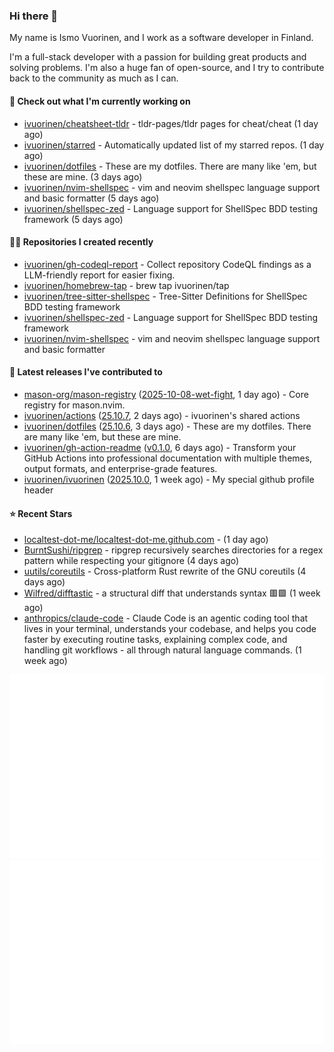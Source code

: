 
### Hi there 👋

My name is Ismo Vuorinen, and I work as a software developer in Finland.

I'm a full-stack developer with a passion for building great products and solving problems.
I'm also a huge fan of open-source, and I try to contribute back to the community as much as I can.

#### 👷 Check out what I'm currently working on

- [ivuorinen/cheatsheet-tldr](https://github.com/ivuorinen/cheatsheet-tldr) - tldr-pages/tldr pages for cheat/cheat (1 day ago)
- [ivuorinen/starred](https://github.com/ivuorinen/starred) - Automatically updated list of my starred repos. (1 day ago)
- [ivuorinen/dotfiles](https://github.com/ivuorinen/dotfiles) - These are my dotfiles. There are many like &#39;em, but these are mine. (3 days ago)
- [ivuorinen/nvim-shellspec](https://github.com/ivuorinen/nvim-shellspec) - vim and neovim shellspec language support and basic formatter (5 days ago)
- [ivuorinen/shellspec-zed](https://github.com/ivuorinen/shellspec-zed) - Language support for ShellSpec BDD testing framework (5 days ago)

#### 👨‍💻 Repositories I created recently

- [ivuorinen/gh-codeql-report](https://github.com/ivuorinen/gh-codeql-report) - Collect repository CodeQL findings as a LLM-friendly report for easier fixing.
- [ivuorinen/homebrew-tap](https://github.com/ivuorinen/homebrew-tap) - brew tap ivuorinen/tap
- [ivuorinen/tree-sitter-shellspec](https://github.com/ivuorinen/tree-sitter-shellspec) - Tree-Sitter Definitions for ShellSpec BDD testing framework
- [ivuorinen/shellspec-zed](https://github.com/ivuorinen/shellspec-zed) - Language support for ShellSpec BDD testing framework
- [ivuorinen/nvim-shellspec](https://github.com/ivuorinen/nvim-shellspec) - vim and neovim shellspec language support and basic formatter

#### 🚀 Latest releases I've contributed to

- [mason-org/mason-registry](https://github.com/mason-org/mason-registry) ([2025-10-08-wet-fight](https://github.com/mason-org/mason-registry/releases/tag/2025-10-08-wet-fight), 1 day ago) - Core registry for mason.nvim.
- [ivuorinen/actions](https://github.com/ivuorinen/actions) ([25.10.7](https://github.com/ivuorinen/actions/releases/tag/25.10.7), 2 days ago) - ivuorinen&#39;s shared actions
- [ivuorinen/dotfiles](https://github.com/ivuorinen/dotfiles) ([25.10.6](https://github.com/ivuorinen/dotfiles/releases/tag/25.10.6), 3 days ago) - These are my dotfiles. There are many like &#39;em, but these are mine.
- [ivuorinen/gh-action-readme](https://github.com/ivuorinen/gh-action-readme) ([v0.1.0](https://github.com/ivuorinen/gh-action-readme/releases/tag/v0.1.0), 6 days ago) - Transform your GitHub Actions into professional documentation with multiple themes, output formats, and enterprise-grade features.
- [ivuorinen/ivuorinen](https://github.com/ivuorinen/ivuorinen) ([2025.10.0](https://github.com/ivuorinen/ivuorinen/releases/tag/2025.10.0), 1 week ago) - My special github profile header

#### ⭐ Recent Stars

- [localtest-dot-me/localtest-dot-me.github.com](https://github.com/localtest-dot-me/localtest-dot-me.github.com) -  (1 day ago)
- [BurntSushi/ripgrep](https://github.com/BurntSushi/ripgrep) - ripgrep recursively searches directories for a regex pattern while respecting your gitignore (4 days ago)
- [uutils/coreutils](https://github.com/uutils/coreutils) - Cross-platform Rust rewrite of the GNU coreutils (4 days ago)
- [Wilfred/difftastic](https://github.com/Wilfred/difftastic) - a structural diff that understands syntax 🟥🟩 (1 week ago)
- [anthropics/claude-code](https://github.com/anthropics/claude-code) - Claude Code is an agentic coding tool that lives in your terminal, understands your codebase, and helps you code faster by executing routine tasks, explaining complex code, and handling git workflows - all through natural language commands. (1 week ago)



<picture>
  <source srcset="https://raw.githubusercontent.com/ivuorinen/github-stats/master/generated/overview.svg#gh-dark-mode-only" media="(prefers-color-scheme: dark)" />
  <img src="https://raw.githubusercontent.com/ivuorinen/github-stats/master/generated/overview.svg#gh-light-mode-only" alt="Overview of my activity" />
</picture>
<picture>
  <source srcset="https://raw.githubusercontent.com/ivuorinen/github-stats/master/generated/languages.svg#gh-dark-mode-only" media="(prefers-color-scheme: dark)" />
  <img src="https://raw.githubusercontent.com/ivuorinen/github-stats/master/generated/languages.svg#gh-light-mode-only" alt="Languages I have been using" />
</picture>


